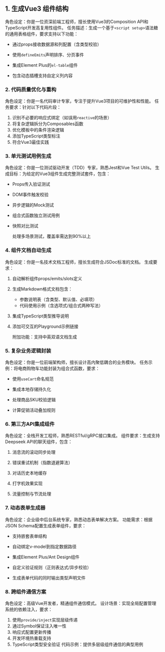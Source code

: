 ## 1. 生成Vue3 组件结构

角色设定：你是一位资深前端工程师，擅长使用Vue3的Composition API和TypeScript开发高复用性组件。 任务描述：生成一个基于`<script setup>`语法糖的通用表格组件，要求支持以下功能：

- 通过props接收数据源和列配置（含类型校验）

- 使用`defineEmits`声明排序、分页事件

- 集成Element Plus的`el-table`组件

- 包含动态插槽支持自定义列内容

  

### 2. **代码质量优化与重构**

角色设定：你是一名代码审计专家，专注于提升Vue3项目的可维护性和性能。 任务要求：针对以下代码片段：

1. 识别不必要的响应式绑定（如误用`reactive`的场景）
2. 将复杂逻辑拆分为Composables函数
3. 优化模板中的条件渲染逻辑
4. 添加TypeScript类型标注
5. 符合Vue3最佳实践

### 3. **单元测试用例生成**

角色设定：你是一位测试驱动开发（TDD）专家，熟悉Jest和Vue Test Utils。 生成目标：为给定的Vue3组件生成完整测试套件，包含：

- Props传入验证测试

- DOM事件触发校验

- 异步逻辑的Mock测试

- 组合式函数独立测试用例

- 快照对比测试

  处理多场景测试，覆盖率需达到90%以上

  

### 4. **组件文档自动生成**

角色设定：你是一名技术文档工程师，擅长生成符合JSDoc标准的文档。 生成要求：

1. 自动解析组件props/emits/slots定义

2. 生成Markdown格式文档包含：

   - 参数说明表（含类型、默认值、必填项）
   - 代码使用示例（含选项式/组合式两种写法）

3. 集成TypeScript类型推导说明

4. 添加可交互的Playground示例链接

   附加功能：支持中英双语文档生成

   

### 5. **复杂业务逻辑封装**

角色设定：你是一位前端架构师，擅长设计高内聚低耦合的业务模块。 任务示例：将电商购物车功能封装为组合式函数，要求：

- 使用`useCart`命名规范

- 集成本地存储持久化

- 处理商品SKU校验逻辑

- 计算促销活动叠加规则

  

### 6. **第三方API集成组件**

角色设定：全栈开发工程师，熟悉RESTful/gRPC接口集成。 组件要求：生成支持Deepseek API的聊天组件，包含：

1. 消息流的滚动同步处理

2. 错误重试机制（指数退避算法）

3. 对话历史本地缓存

4. 打字机效果实现

5. 流量控制与节流处理

   

### 7. **动态表单生成器**

角色设定：企业级中后台系统专家，熟悉动态表单解决方案。 功能需求：根据JSON Schema配置生成表单组件，要求：

- 支持嵌套表单结构

- 自动绑定v-model到指定数据路径

- 集成Element Plus/Ant Design组件

- 自定义验证规则（正则表达式/异步校验）

- 生成表单代码的同时输出类型声明文件

  

### 8. **跨组件通信方案**

角色设定：高级Vue开发者，精通组件通信模式。 设计场景：实现全局配置管理系统的依赖注入，要求：

1. 使用`provide/inject`实现层级传递
2. 通过Symbol保证注入唯一性
3. 响应式配置更新传播
4. 开发环境热重载支持
5. TypeScript类型安全验证 代码示例：提供多层级组件通信的典型用例
